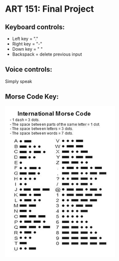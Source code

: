 # ART 151: Final Project

## Keyboard controls:

-   Left key = "."
-   Right key = "-"
-   Down key = " "
-   Backspack = delete previous input

## Voice controls:

Simply speak

## Morse Code Key:

<img src="/FinalProject/images/international_morse_code.jpg">
